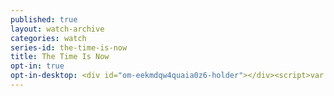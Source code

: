 ```yaml
---
published: true
layout: watch-archive
categories: watch
series-id: the-time-is-now
title: The Time Is Now
opt-in: true
opt-in-desktop: <div id="om-eekmdqw4quaia0z6-holder"></div><script>var eekmdqw4quaia0z6,eekmdqw4quaia0z6_poll=function(){var r=0;return function(n,l){clearInterval(r),r=setInterval(n,l)}}();!function(e,t,n){if(e.getElementById(n)){eekmdqw4quaia0z6_poll(function(){if(window['om_loaded']){if(!eekmdqw4quaia0z6){eekmdqw4quaia0z6=new OptinMonsterApp();return eekmdqw4quaia0z6.init({u:"12205.235500",staging:0,dev:0});}}},25);return;}var d=false,o=e.createElement(t);o.id=n,o.src="//a.optnmnstr.com/app/js/api.min.js",o.onload=o.onreadystatechange=function(){if(!d){if(!this.readyState||this.readyState==="loaded"||this.readyState==="complete"){try{d=om_loaded=true;eekmdqw4quaia0z6=new OptinMonsterApp();eekmdqw4quaia0z6.init({u:"12205.235500",staging:0,dev:0});o.onload=o.onreadystatechange=null;}catch(t){}}}};(document.getElementsByTagName("head")[0]||document.documentElement).appendChild(o)}(document,"script","omapi-script");</script><!-- / OptinMonster -->
---
```


